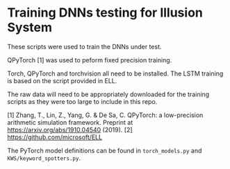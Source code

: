 # Training DNNs testing for Illusion System

These scripts were used to train the DNNs under test. 

QPyTorch [1] was used to peform fixed precision training.

Torch, QPyTorch and torchvision all need to be installed.
The LSTM training is based on the script provided in ELL.

The raw data will need to be appropriately downloaded for the training scripts as they were too large to include in this repo.

[1] Zhang, T., Lin, Z., Yang, G. & De Sa, C. QPyTorch: a low-precision arithmetic simulation framework. Preprint at https://arxiv.org/abs/1910.04540 (2019).
[2] https://github.com/microsoft/ELL




The PyTorch model definitions can be found in `torch_models.py` and `KWS/keyword_spotters.py`.
